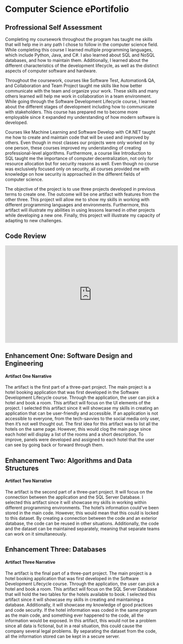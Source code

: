 # Computer Science ePortifolio 

## Profressional Self Assessment
Completing my coursework throughout the program has taught me skills that will help me in any path I chose to follow in the computer science field. While completing this course I learned multiple programming languages, which include Python, Java, and C#. I also learned about SQL and NoSQL databases, and how to maintain them. Additionally, I learned about the different characteristics of the development lifecycle, as well as the distinct aspects of computer software and hardware.

Throughout the coursework, courses like Software Test, Automation& QA, and Collaboration and Team Project taught me skills like how better communicate with the team and organize your work. These skills and many others learned will help me work in collaboration in a team environment. While going through the Software Development Lifecycle course, I learned about the different stages of development including how to communicate with stakeholders. This course has prepared me to become more employable since it expanded my understanding of how modern software is developed.

Courses like Machine Learning and Software Develop with C#.NET taught me how to create and maintain code that will be used and improved by others. Even though in most classes our projects were only worked on by one person, these courses improved my understanding of creating professional-level algorithms. Furthermore, a course like Introduction to SQL taught me the importance of computer decentralization, not only for resource allocation but for security reasons as well. Even though no course was exclusively focused only on security, all courses provided me with knowledge on how security is approached in the different fields of computer science. 

The objective of the project is to use three projects developed in previous terms to create one. The outcome will be one artifact with features from the other three. This project will allow me to show my skills in working with different programming languages and environments. Furthermore, this artifact will illustrate my abilities in using lessons learned in other projects while developing a new one. Finally, this project will illustrate my capacity of adapting to new challenges.

## Code Review
<iframe width="560" height="315" src="https://www.youtube.com/watch?v=Jh3dXOVigvI" frameborder="0" allow="accelerometer; autoplay; clipboard-write; encrypted-media; gyroscope; picture-in-picture" allowfullscreen></iframe>

## Enhancement One: Software Design and Engineering
#### Artifact One Narrative
  The artifact is the first part of a three-part project. The main project is a hotel booking application that was first developed in the Software Development Lifecycle course. Through the application, the user can pick a hotel and book a room. This artifact will focus on the UI elements of the project. I selected this artifact since it will showcase my skills in creating an application that can be user-friendly and accessible. If an application is not accessible to everyone, from the tech-savvies to the social media only user, then it’s not well thought out. The first idea for this artifact was to list all the hotels on the same page. However, this would clog the main page since each hotel will display a list of the rooms and a short description. To improve, panels were developed and assigned to each hotel that the user can see by going back or forward through them.

## Enhancement Two: Algorithms and Data Structures
#### Artifact Two Narrative
  The artifact is the second part of a three-part project. It will focus on the connection between the application and the SQL Server Database. I selected this artifact since it will showcase my skills in working within different programming environments. The hotel’s information could’ve been stored in the main code. However, this would mean that this could is locked to this dataset. By creating a connection between the code and an exterior database, the code can be reused in other situations. Additionally, the code and the dataset can be maintained separately, meaning that separate teams can work on it simultaneously. 

## Enhancement Three: Databases
#### Artifact Three Narrative
  The artifact is the final part of a three-part project. The main project is a hotel booking application that was first developed in the Software Development Lifecycle course. Through the application, the user can pick a hotel and book a room. This artifact will focus on the SQL Server Database that will hold the two tables for the hotels available to book. I selected this artifact since it will showcase my skills in creating and maintaining a database. Additionally, it will showcase my knowledge of good practices and code security. If the hotel information was coded in the same program as the main code, and something ever happened to the code, all the information would be exposed. In this artifact, this would not be a problem since all data is fictional, but in a real situation, this could cause the company several legal problems. By separating the dataset from the code, all the information stored can be kept in a secure server.
